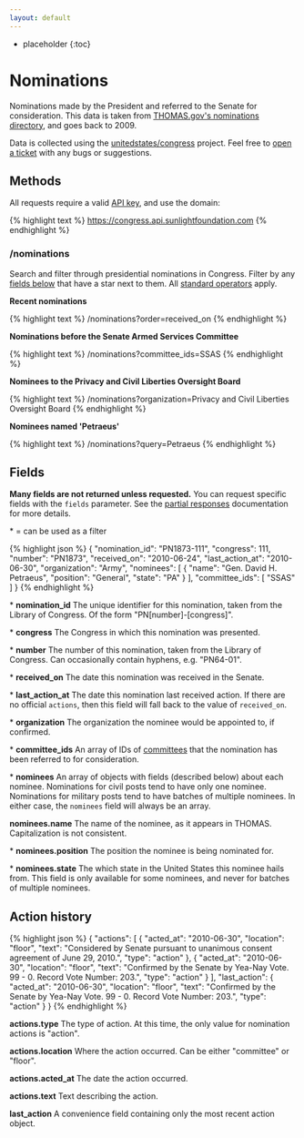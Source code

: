 ```yaml
---
layout: default
---
```



* placeholder
{:toc}

# Nominations

Nominations made by the President and referred to the Senate for consideration. This data is taken from [THOMAS.gov's nominations directory](http://thomas.loc.gov/home/nomis.html), and goes back to 2009.

Data is collected using the [unitedstates/congress](https://github.com/unitedstates/congress) project. Feel free to [open a ticket](https://github.com/unitedstates/congress/issues/new) with any bugs or suggestions.

## Methods

All requests require a valid [API key](index.html#parameters/api-key), and use the domain:

{% highlight text %}
https://congress.api.sunlightfoundation.com
{% endhighlight %}

### /nominations

Search and filter through presidential nominations in Congress. Filter by any [fields below](#fields) that have a star next to them. All [standard operators](index.html#parameters/operators) apply.

**Recent nominations**

{% highlight text %}
/nominations?order=received_on
{% endhighlight %}

**Nominations before the Senate Armed Services Committee**

{% highlight text %}
/nominations?committee_ids=SSAS
{% endhighlight %}

**Nominees to the Privacy and Civil Liberties Oversight Board**

{% highlight text %}
/nominations?organization=Privacy and Civil Liberties Oversight Board
{% endhighlight %}

**Nominees named 'Petraeus'**

{% highlight text %}
/nominations?query=Petraeus
{% endhighlight %}

## Fields

**Many fields are not returned unless requested.** You can request specific fields with the `fields` parameter. See the [partial responses](index.html#parameters/partial-responses) documentation for more details.

\* = can be used as a filter

{% highlight json %}
{
  "nomination_id": "PN1873-111",
  "congress": 111,
  "number": "PN1873",
  "received_on": "2010-06-24",
  "last_action_at": "2010-06-30",
  "organization": "Army",
  "nominees": [
    {
      "name": "Gen. David H. Petraeus",
      "position": "General",
      "state": "PA"
    }
  ],
  "committee_ids": [
    "SSAS"
  ]
}
{% endhighlight %}

\* **nomination_id**
The unique identifier for this nomination, taken from the Library of Congress. Of the form "PN[number]-[congress]".

\* **congress**
The Congress in which this nomination was presented.

\* **number**
The number of this nomination, taken from the Library of Congress. Can occasionally contain hyphens, e.g. "PN64-01".

\* **received_on**
The date this nomination was received in the Senate.

\* **last_action_at**
The date this nomination last received action. If there are no official `actions`, then this field will fall back to the value of `received_on`.

\* **organization**
The organization the nominee would be appointed to, if confirmed.

\* **committee_ids**
An array of IDs of [committees](committees.html) that the nomination has been referred to for consideration.

\* **nominees**
An array of objects with fields (described below) about each nominee. Nominations for civil posts tend to have only one nominee. Nominations for military posts tend to have batches of multiple nominees. In either case, the `nominees` field will always be an array.

**nominees.name**
The name of the nominee, as it appears in THOMAS. Capitalization is not consistent.

\* **nominees.position**
The position the nominee is being nominated for.

\* **nominees.state**
The which state in the United States this nominee hails from. This field is only available for some nominees, and never for batches of multiple nominees.


## Action history

{% highlight json %}
{
  "actions": [
    {
      "acted_at": "2010-06-30",
      "location": "floor",
      "text": "Considered by Senate pursuant to unanimous consent agreement of June 29, 2010.",
      "type": "action"
    },
    {
      "acted_at": "2010-06-30",
      "location": "floor",
      "text": "Confirmed by the Senate by Yea-Nay Vote. 99 - 0. Record Vote Number: 203.",
      "type": "action"
    }
  ],
  "last_action": {
    "acted_at": "2010-06-30",
    "location": "floor",
    "text": "Confirmed by the Senate by Yea-Nay Vote. 99 - 0. Record Vote Number: 203.",
    "type": "action"
  }
}
{% endhighlight %}

**actions.type**
The type of action. At this time, the only value for nomination actions is "action".

**actions.location**
Where the action occurred. Can be either "committee" or "floor".

**actions.acted_at**
The date the action occurred.

**actions.text**
Text describing the action.

**last_action**
A convenience field containing only the most recent action object.